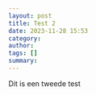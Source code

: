 ```yaml
---
layout: post
title: Test 2
date: 2023-11-28 15:53
category: 
author: 
tags: []
summary: 
---
```

Dit is een tweede test
